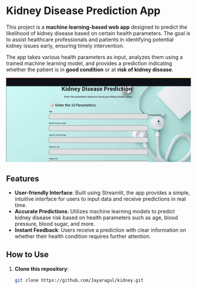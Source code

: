 # Kidney Disease Prediction App

This project is a **machine learning-based web app** designed to predict the likelihood of kidney disease based on certain health parameters. The goal is to assist healthcare professionals and patients in identifying potential kidney issues early, ensuring timely intervention.

The app takes various health parameters as input, analyzes them using a trained machine learning model, and provides a prediction indicating whether the patient is in **good condition** or at **risk of kidney disease**.

![Snapshot Image](Snapshot_2025-04-26_183206_localhost.png)

## Features

- **User-friendly Interface**: Built using Streamlit, the app provides a simple, intuitive interface for users to input data and receive predictions in real time.
- **Accurate Predictions**: Utilizes machine learning models to predict kidney disease risk based on health parameters such as age, blood pressure, blood sugar, and more.
- **Instant Feedback**: Users receive a prediction with clear information on whether their health condition requires further attention.
  
## How to Use

1. **Clone this repository**:
   ```bash
   git clone https://github.com/Jayaragul/kidney.git
